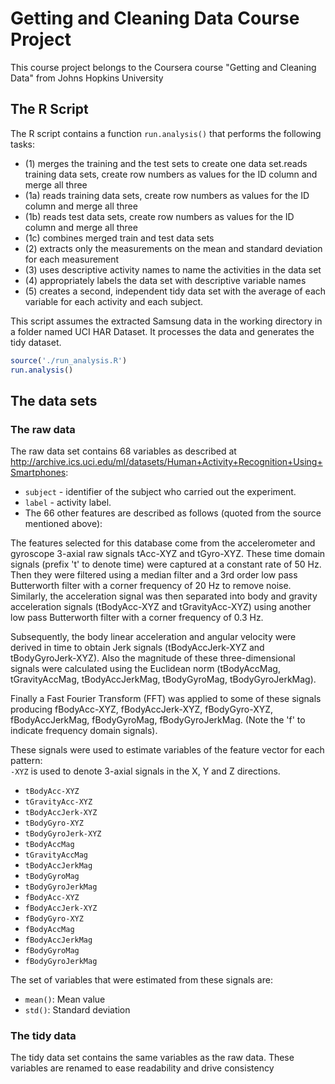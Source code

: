 # Getting and Cleaning Data Course Project

This course project belongs to the Coursera course "Getting and Cleaning Data" from Johns Hopkins University

## The R Script

The R script contains a function `run.analysis()` that performs the following tasks:
 * (1) merges the training and the test sets to create one data set.reads training data sets, create row numbers as values for the ID column and merge all three
 * (1a) reads training data sets, create row numbers as values for the ID column and merge all three
 * (1b) reads test data sets, create row numbers as values for the ID column and merge all three
 * (1c) combines merged train and test data sets
 * (2) extracts only the measurements on the mean and standard deviation for each measurement
 * (3) uses descriptive activity names to name the activities in the data set
 * (4) appropriately labels the data set with descriptive variable names
 * (5) creates a second, independent tidy data set with the average of each variable for each activity and each subject. 

This script assumes the extracted Samsung data in the working directory in a folder named UCI HAR Dataset. 
It processes the data and generates the tidy dataset.

```r
source('./run_analysis.R')
run.analysis()
```

## The data sets

### The raw data

The raw data set contains 68 variables as described at http://archive.ics.uci.edu/ml/datasets/Human+Activity+Recognition+Using+Smartphones:

 * `subject` - identifier of the subject who carried out the experiment.
 * `label` - activity label.
 * The 66 other features are described as follows (quoted from the source mentioned above): 

The features selected for this database come from the accelerometer and
gyroscope 3-axial raw signals tAcc-XYZ and tGyro-XYZ. These time domain signals
(prefix 't' to denote time) were captured at a constant rate of 50 Hz. Then they
were filtered using a median filter and a 3rd order low pass Butterworth filter
with a corner frequency of 20 Hz to remove noise. Similarly, the acceleration
signal was then separated into body and gravity acceleration signals
(tBodyAcc-XYZ and tGravityAcc-XYZ) using another low pass Butterworth filter
with a corner frequency of 0.3 Hz. 

Subsequently, the body linear acceleration and angular velocity were derived in
time to obtain Jerk signals (tBodyAccJerk-XYZ and tBodyGyroJerk-XYZ). Also the
magnitude of these three-dimensional signals were calculated using the Euclidean
norm (tBodyAccMag, tGravityAccMag, tBodyAccJerkMag, tBodyGyroMag,
tBodyGyroJerkMag). 

Finally a Fast Fourier Transform (FFT) was applied to some of these signals
producing fBodyAcc-XYZ, fBodyAccJerk-XYZ, fBodyGyro-XYZ, fBodyAccJerkMag,
fBodyGyroMag, fBodyGyroJerkMag. (Note the 'f' to indicate frequency domain
signals). 

These signals were used to estimate variables of the feature vector for each pattern:  
`-XYZ` is used to denote 3-axial signals in the X, Y and Z directions.
 * `tBodyAcc-XYZ`
 * `tGravityAcc-XYZ`
 * `tBodyAccJerk-XYZ`
 * `tBodyGyro-XYZ`
 * `tBodyGyroJerk-XYZ`
 * `tBodyAccMag`
 * `tGravityAccMag`
 * `tBodyAccJerkMag`
 * `tBodyGyroMag`
 * `tBodyGyroJerkMag`
 * `fBodyAcc-XYZ`
 * `fBodyAccJerk-XYZ`
 * `fBodyGyro-XYZ`
 * `fBodyAccMag`
 * `fBodyAccJerkMag`
 * `fBodyGyroMag`
 * `fBodyGyroJerkMag`

The set of variables that were estimated from these signals are: 
 * `mean()`: Mean value
 * `std()`: Standard deviation

### The tidy data

The tidy data set contains the same variables as the raw data. These variables are renamed to ease readability and drive consistency
